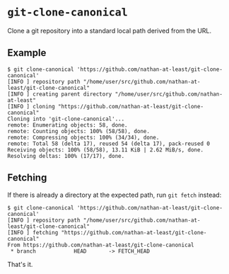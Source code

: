 # `git-clone-canonical`

Clone a git repository into a standard local path derived from the URL.

## Example

```
$ git clone-canonical 'https://github.com/nathan-at-least/git-clone-canonical'
[INFO ] repository path "/home/user/src/github.com/nathan-at-least/git-clone-canonical"
[INFO ] creating parent directory "/home/user/src/github.com/nathan-at-least"
[INFO ] cloning "https://github.com/nathan-at-least/git-clone-canonical"
Cloning into 'git-clone-canonical'...
remote: Enumerating objects: 58, done.
remote: Counting objects: 100% (58/58), done.
remote: Compressing objects: 100% (34/34), done.
remote: Total 58 (delta 17), reused 54 (delta 17), pack-reused 0
Receiving objects: 100% (58/58), 13.11 KiB | 2.62 MiB/s, done.
Resolving deltas: 100% (17/17), done.
```

## Fetching

If there is already a directory at the expected path, run `git fetch` instead:

```
$ git clone-canonical 'https://github.com/nathan-at-least/git-clone-canonical'
[INFO ] repository path "/home/user/src/github.com/nathan-at-least/git-clone-canonical"
[INFO ] fetching "https://github.com/nathan-at-least/git-clone-canonical"
From https://github.com/nathan-at-least/git-clone-canonical
 * branch            HEAD       -> FETCH_HEAD
```

That's it.
